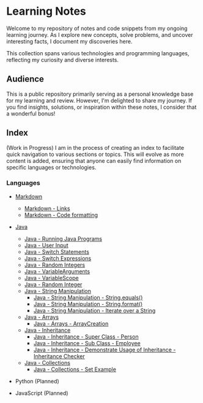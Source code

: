 # Learning Notes

Welcome to my repository of notes and code snippets from my ongoing learning
journey. As I explore new concepts, solve problems, and uncover interesting
facts, I document my discoveries here.

This collection spans various technologies and programming languages,
reflecting my curiosity and diverse interests.

## Audience

This is a public repository primarily serving as a personal knowledge base for
my learning and review. However, I'm delighted to share my journey.
If you find insights, solutions, or inspiration within these notes, I consider
that a wonderful bonus!

## Index

(Work in Progress) I am in the process of creating an index to facilitate quick
navigation to various sections or topics. This will evolve as more content is
added, ensuring that anyone can easily find information on specific languages or
technologies.

### Languages

- [Markdown](/markdown)
  - [Markdown - Links](/markdown/markdown-links.md)
  - [Markdown - Code formatting](/markdown/markdown-code-formatting.md)
- [Java](/java/)

  - [Java - Running Java Programs](/java/RunningJavaPrograms.md)
  - [Java - User Input](/java/UserInput.java)
  - [Java - Switch Statements](/java/SwitchStatements.java)
  - [Java - Switch Expressions](/java/SwitchExpressions.java)
  - [Java - Random Integers](/java/RandomInteger.java)
  - [Java - VariableArguments](/java/VariableArguments.java)
  - [Java - VariableScope](/java/VariableScope.java)
  - [Java - Random Integer](/java/RandomInteger.java)
  - [Java - String Manipulation](/java/stringmanipulation/)
    - [Java - String Manipulation - String.equals()](/java/stringmanipulation/StringEquals.java)
    - [Java - String Manipulation - String.format()](/java/stringmanipulation/StringFormat.java)
    - [Java - String Manipulation - Iterate over a String](/java/stringmanipulation/IterateOverString.java)
  - [Java - Arrays](/java/arrayfeatures/)
    - [Java - Arrays - ArrayCreation](/java/arrayfeatures/ArrayCreation.java)
  - [Java - Inheritance](/java/inheritance/)
    - [Java - Inheritance - Super Class - Person](/java/inheritance/Person.java)
    - [Java - Inheritance - Sub Class - Employee](/java/inheritance/Employee.java)
    - [Java - Inheritance - Demonstrate Usage of Inheritance - Inheritance Checker](/java/inheritance/InheritanceChecker.java)
  - [Java - Collections](/java/collections/)
    - [Java - Collections - Set Example](/java/collections/SetExample.java)

- Python (Planned)
- JavaScript (Planned)
